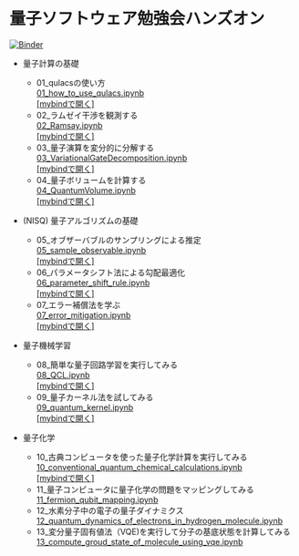 # 量子ソフトウェア勉強会ハンズオン
[![Binder](https://mybinder.org/badge_logo.svg)](https://mybinder.org/v2/gh/wmizukami/quantum_software_handson/HEAD)
- 量子計算の基礎
  - 01_qulacsの使い方 
<br> [01_how_to_use_qulacs.ipynb](./01_how_to_use_qulacs.ipynb) 
<br> [[mybindで開く]](https://mybinder.org/v2/gh/Qulacs-Osaka/quantum_software_handson/HEAD?filepath=01_how_to_use_qulacs.ipynb) 
  - 02_ラムゼイ干渉を観測する 
<br> [02_Ramsay.ipynb](./02_Ramsay.ipynb) 
<br> [[mybindで開く]](https://mybinder.org/v2/gh/Qulacs-Osaka/quantum_software_handson/HEAD?filepath=02_Ramsay.ipynb) 
  - 03_量子演算を変分的に分解する
<br> [03_VariationalGateDecomposition.ipynb](./03_VariationalGateDecomposition.ipynb)
<br> [[mybindで開く]](https://mybinder.org/v2/gh/Qulacs-Osaka/quantum_software_handson/HEAD?filepath=03_VariationalGateDecomposition.ipynb) 
  - 04_量子ボリュームを計算する
<br>[04_QuantumVolume.ipynb](./04_QuantumVolume.ipynb)
<br> [[mybindで開く]](https://mybinder.org/v2/gh/Qulacs-Osaka/quantum_software_handson/HEAD?filepath=04_QuantumVolume.ipynb) 

- (NISQ) 量子アルゴリズムの基礎
  - 05_オブザーバブルのサンプリングによる推定
<br>[05_sample_observable.ipynb](./05_sample_observable.ipynb)
<br> [[mybindで開く]](https://mybinder.org/v2/gh/Qulacs-Osaka/quantum_software_handson/HEAD?filepath=05_sample_observable.ipynb) 
  - 06_パラメータシフト法による勾配最適化
<br>[06_parameter_shift_rule.ipynb](./06_parameter_shift_rule.ipynb)
<br> [[mybindで開く]](https://mybinder.org/v2/gh/Qulacs-Osaka/quantum_software_handson/HEAD?filepath=06_parameter_shift_rule.ipynb) 
  - 07_エラー補償法を学ぶ
<br>[07_error_mitigation.ipynb](./07_error_mitigation.ipynb)
<br> [[mybindで開く]](https://mybinder.org/v2/gh/Qulacs-Osaka/quantum_software_handson/HEAD?filepath=07_error_mitigation.ipynb) 

- 量子機械学習
  - 08_簡単な量子回路学習を実行してみる
<br>[08_QCL.ipynb](./08_QCL.ipynb)
<br> [[mybindで開く]](https://mybinder.org/v2/gh/Qulacs-Osaka/quantum_software_handson/HEAD?filepath=08_QCL.ipynb) 
  - 09_量子カーネル法を試してみる
<br>[09_quantum_kernel.ipynb](./09_quantum_kernel.ipynb)
<br> [[mybindで開く]](https://mybinder.org/v2/gh/Qulacs-Osaka/quantum_software_handson/HEAD?filepath=09_quantum_kernel.ipynb) 

- 量子化学
   - 10_古典コンピュータを使った量子化学計算を実行してみる
<br> [10_conventional_quantum_chemical_calculations.ipynb](./10_conventional_quantum_chemical_calculations.ipynb)
<br> [[mybindで開く]](https://mybinder.org/v2/gh/wmizukami/quantum_software_handson/HEAD?filepath=10_conventional_quantum_chemical_calculations.ipynb)
   - 11_量子コンピュータに量子化学の問題をマッピングしてみる
<br> [11_fermion_qubit_mapping.ipynb](./11_fermion_qubit_mapping.ipynb)
    - 12_水素分子中の電子の量子ダイナミクス
<br> [12_quantum_dynamics_of_electrons_in_hydrogen_molecule.ipynb](./12_quantum_dynamics_of_electrons_in_hydrogen_molecule.ipynb)
    - 13_変分量子固有値法（VQE)を実行して分子の基底状態を計算してみる
<br> [13_compute_groud_state_of_molecule_using_vqe.ipynb](./13_compute_groud_state_of_molecule_using_vqe.ipynb)

